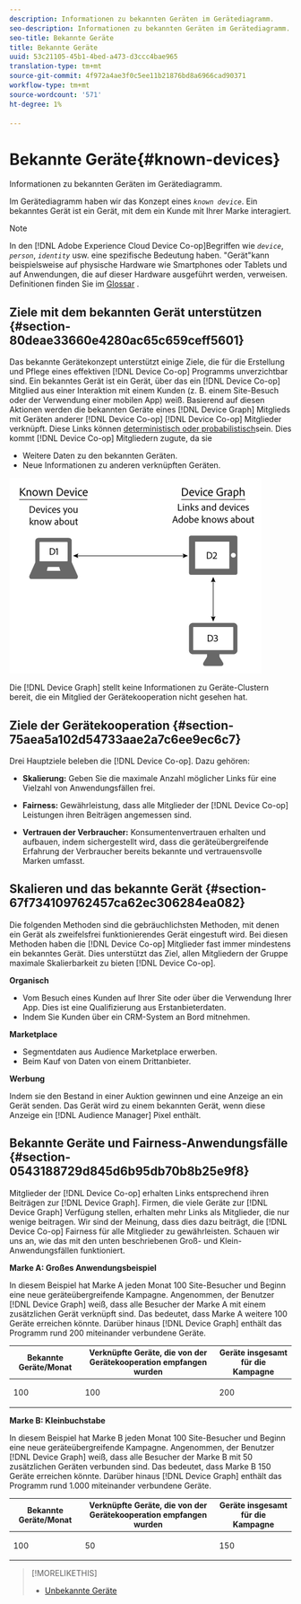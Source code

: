 ```yaml
---
description: Informationen zu bekannten Geräten im Gerätediagramm.
seo-description: Informationen zu bekannten Geräten im Gerätediagramm.
seo-title: Bekannte Geräte
title: Bekannte Geräte
uuid: 53c21105-45b1-4bed-a473-d3ccc4bae965
translation-type: tm+mt
source-git-commit: 4f972a4ae3f0c5ee11b21876bd8a6966cad90371
workflow-type: tm+mt
source-wordcount: '571'
ht-degree: 1%

---
```



# Bekannte Geräte{#known-devices}

Informationen zu bekannten Geräten im Gerätediagramm.

Im Gerätediagramm haben wir das Konzept eines *`known device`*. Ein bekanntes Gerät ist ein Gerät, mit dem ein Kunde mit Ihrer Marke interagiert.

>[!NOTE]
>
>In den [!DNL Adobe Experience Cloud Device Co-op]Begriffen wie *`device`*, *`person`*, *`identity`* usw. eine spezifische Bedeutung haben. &quot;Gerät&quot;kann beispielsweise auf physische Hardware wie Smartphones oder Tablets und auf Anwendungen, die auf dieser Hardware ausgeführt werden, verweisen. Definitionen finden Sie im [Glossar](../glossary.md#glossgroup-0f47d7fbd76c4759801f565f341a386c) .

## Ziele mit dem bekannten Gerät unterstützen {#section-80deae33660e4280ac65c659ceff5601}

Das bekannte Gerätekonzept unterstützt einige Ziele, die für die Erstellung und Pflege eines effektiven [!DNL Device Co-op] Programms unverzichtbar sind. Ein bekanntes Gerät ist ein Gerät, über das ein [!DNL Device Co-op] Mitglied aus einer Interaktion mit einem Kunden (z. B. einem Site-Besuch oder der Verwendung einer mobilen App) weiß. Basierend auf diesen Aktionen werden die bekannten Geräte eines [!DNL Device Graph] Mitglieds mit Geräten anderer [!DNL Device Co-op] [!DNL Device Co-op] Mitglieder verknüpft. Diese Links können [deterministisch oder probabilistisch](../processes/links.md#concept-58bb7ab25f904f5f98d645e35205c931)sein. Dies kommt [!DNL Device Co-op] Mitgliedern zugute, da sie

* Weitere Daten zu den bekannten Geräten.
* Neue Informationen zu anderen verknüpften Geräten.

![](assets/known-device.png)

Die [!DNL Device Graph] stellt keine Informationen zu Geräte-Clustern bereit, die ein Mitglied der Gerätekooperation nicht gesehen hat.

## Ziele der Gerätekooperation {#section-75aea5a102d54733aae2a7c6ee9ec6c7}

Drei Hauptziele beleben die [!DNL Device Co-op]. Dazu gehören:

* **Skalierung:** Geben Sie die maximale Anzahl möglicher Links für eine Vielzahl von Anwendungsfällen frei.
* **Fairness:** Gewährleistung, dass alle Mitglieder der [!DNL Device Co-op] Leistungen ihren Beiträgen angemessen sind.

* **Vertrauen der Verbraucher:** Konsumentenvertrauen erhalten und aufbauen, indem sichergestellt wird, dass die geräteübergreifende Erfahrung der Verbraucher bereits bekannte und vertrauensvolle Marken umfasst.

## Skalieren und das bekannte Gerät {#section-67f734109762457ca62ec306284ea082}

Die folgenden Methoden sind die gebräuchlichsten Methoden, mit denen ein Gerät als zweifelsfrei funktionierendes Gerät eingestuft wird. Bei diesen Methoden haben die [!DNL Device Co-op] Mitglieder fast immer mindestens ein bekanntes Gerät. Dies unterstützt das Ziel, allen Mitgliedern der Gruppe maximale Skalierbarkeit zu bieten [!DNL Device Co-op].

**Organisch**

* Vom Besuch eines Kunden auf Ihrer Site oder über die Verwendung Ihrer App. Dies ist eine Qualifizierung aus Erstanbieterdaten.
* Indem Sie Kunden über ein CRM-System an Bord mitnehmen.

**Marketplace**

* Segmentdaten aus Audience Marketplace erwerben.
* Beim Kauf von Daten von einem Drittanbieter.

**Werbung**

Indem sie den Bestand in einer Auktion gewinnen und eine Anzeige an ein Gerät senden. Das Gerät wird zu einem bekannten Gerät, wenn diese Anzeige ein [!DNL Audience Manager] Pixel enthält.

## Bekannte Geräte und Fairness-Anwendungsfälle {#section-0543188729d845d6b95db70b8b25e9f8}

Mitglieder der [!DNL Device Co-op] erhalten Links entsprechend ihren Beiträgen zur [!DNL Device Graph]. Firmen, die viele Geräte zur [!DNL Device Graph] Verfügung stellen, erhalten mehr Links als Mitglieder, die nur wenige beitragen. Wir sind der Meinung, dass dies dazu beiträgt, die [!DNL Device Co-op] Fairness für alle Mitglieder zu gewährleisten. Schauen wir uns an, wie das mit den unten beschriebenen Groß- und Klein-Anwendungsfällen funktioniert.

**Marke A: Großes Anwendungsbeispiel**

In diesem Beispiel hat Marke A jeden Monat 100 Site-Besucher und Beginn eine neue geräteübergreifende Kampagne. Angenommen, der Benutzer [!DNL Device Graph] weiß, dass alle Besucher der Marke A mit einem zusätzlichen Gerät verknüpft sind. Das bedeutet, dass Marke A weitere 100 Geräte erreichen könnte. Darüber hinaus [!DNL Device Graph] enthält das Programm rund 200 miteinander verbundene Geräte.

<table id="table_78C38DC522F94BC38C1DB73740C058AC"> 
 <thead> 
  <tr> 
   <th colname="col1" class="entry"> Bekannte Geräte/Monat </th> 
   <th colname="col2" class="entry"> Verknüpfte Geräte, die von der Gerätekooperation empfangen wurden </th> 
   <th colname="col3" class="entry"> Geräte insgesamt für die Kampagne </th> 
  </tr>
 </thead>
 <tbody> 
  <tr> 
   <td colname="col1"> <p>100 </p> </td> 
   <td colname="col2"> <p>100 </p> </td> 
   <td colname="col3"> <p>200 </p> </td> 
  </tr> 
 </tbody> 
</table>

**Marke B: Kleinbuchstabe**

In diesem Beispiel hat Marke B jeden Monat 100 Site-Besucher und Beginn eine neue geräteübergreifende Kampagne. Angenommen, der Benutzer [!DNL Device Graph] weiß, dass alle Besucher der Marke B mit 50 zusätzlichen Geräten verbunden sind. Das bedeutet, dass Marke B 150 Geräte erreichen könnte. Darüber hinaus [!DNL Device Graph] enthält das Programm rund 1.000 miteinander verbundene Geräte.

<table id="table_A6C9CCF9C6564A89BA7060E075A8E73C"> 
 <thead> 
  <tr> 
   <th colname="col1" class="entry"> Bekannte Geräte/Monat </th> 
   <th colname="col2" class="entry"> Verknüpfte Geräte, die von der Gerätekooperation empfangen wurden </th> 
   <th colname="col3" class="entry"> Geräte insgesamt für die Kampagne </th> 
  </tr>
 </thead>
 <tbody> 
  <tr> 
   <td colname="col1"> <p>100 </p> </td> 
   <td colname="col2"> <p>50 </p> </td> 
   <td colname="col3"> <p>150 </p> </td> 
  </tr> 
 </tbody> 
</table>

>[!MORELIKETHIS]
>
>* [Unbekannte Geräte](../processes/unknown-device.md#concept-95090d341cdc4c22ba4319d79d8f6e40)


